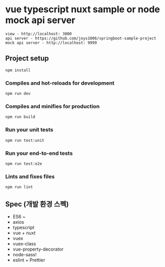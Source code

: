 
# vue typescript nuxt sample or node mock api server
```
view - http://localhost: 3000
api server - https://github.com/joys1006/springboot-sample-project
mock api server - http://localhost: 9999
```
## Project setup
```
npm install
```

### Compiles and hot-reloads for development
```
npm run dev
```

### Compiles and minifies for production
```
npm run build
```

### Run your unit tests
```
npm run test:unit
```

### Run your end-to-end tests
```
npm run test:e2e
```

### Lints and fixes files
```
npm run lint
```

## Spec (개발 환경 스펙)
- ES6 ~
- axios
- typescript
- vue + nuxt
- vuex
- vuex-class
- vue-property-decorator
- node-sass!
- eslint + Prettier



